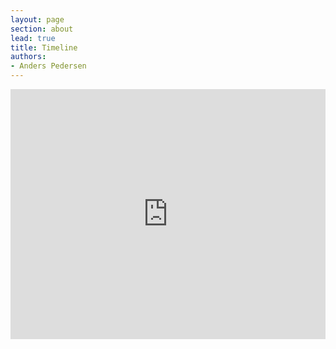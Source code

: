 ```yaml
---
layout: page
section: about
lead: true
title: Timeline
authors:
- Anders Pedersen
---
```

<iframe src="http://timemapper.okfnlabs.org/okfn/openspending-history?embed=1" frameborder="0" style="border: none;" width="100%" height="400;"></iframe>
